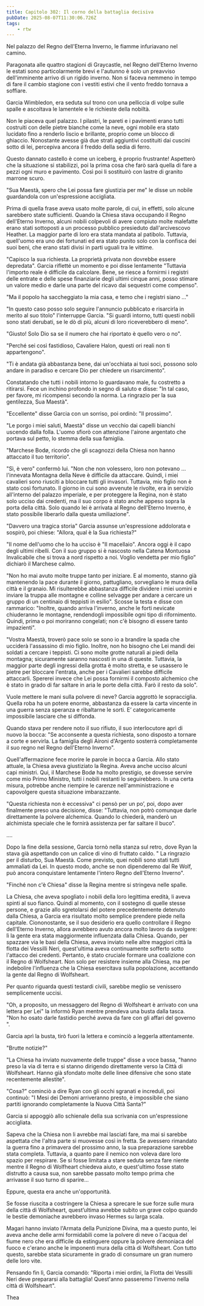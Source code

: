 ```yaml
---
title: Capitolo 302: Il corno della battaglia decisiva
pubDate: 2025-08-07T11:30:06.726Z
tags:
    - rtw
---
```











Nel palazzo del Regno dell'Eterna Inverno, le fiamme infuriavano nel camino.


Paragonata alle quattro stagioni di Graycastle, nel Regno dell'Eterno Inverno le estati sono particolarmente brevi e l'autunno è solo un preavviso dell'imminente arrivo di un rigido inverno. Non si faceva nemmeno in tempo di fare il cambio stagione con i vestiti estivi che il vento freddo tornava a soffiare.


Garcia Wimbledon, era seduta sul trono con una pelliccia di volpe sulle spalle e ascoltava le lamentele e le richieste della nobiltà.


Non le piaceva quel palazzo. I pilastri, le pareti e i pavimenti erano tutti costruiti con delle pietre bianche come la neve, ogni mobile era stato lucidato fino a renderlo liscio e brillante, proprio come un blocco di ghiaccio. Nonostante avesse già due strati aggiuntivi costituiti dai cuscini sotto di lei, percepiva ancora il freddo della sedia di ferro.


Questo dannato castello è come un iceberg, è proprio frustrante! Aspetterò che la situazione si stabilizzi, poi la prima cosa che farò sarà quella di fare a pezzi ogni muro e pavimento. Così poi li sostituirò con lastre di granito marrone scuro.


"Sua Maestà, spero che Lei possa fare giustizia per me" le disse un nobile guardandola con un'espressione accigliata.


Prima di quella frase aveva usato molte parole, di cui, in effetti, solo alcune sarebbero state sufficienti. Quando la Chiesa stava occupando il Regno dell'Eterno Inverno, alcuni nobili colpevoli di avere compiuto molte malefatte erano stati sottoposti a un processo pubblico presieduto dall'arcivescovo Heather. La maggior parte di loro era stata mandata al patibolo. Tuttavia, quell'uomo era uno dei fortunati ed era stato punito solo con la confisca dei suoi beni, che erano stati divisi in parti uguali tra le vittime.


"Capisco la sua richiesta. La proprietà privata non dovrebbe essere depredata". Garcia rifletté un momento e poi disse lentamente "Tuttavia l'importo reale è difficile da calcolare. Bene, se riesce a fornirmi i registri delle entrate e delle spese finanziarie degli ultimi cinque anni, posso stimare un valore medio e darle una parte del ricavo dai sequestri come compenso".


"Ma il popolo ha saccheggiato la mia casa, e temo che i registri siano ..."


"In questo caso posso solo seguire l'annuncio pubblicato e risarcirla in merito al suo titolo" l'interruppe Garcia. "Si guardi intorno, tutti questi nobili sono stati derubati, se le dò di più, alcuni di loro riceverebbero di meno".


"Giusto! Solo Dio sa se il numero che hai riportato è quello vero o no".


"Perché sei così fastidioso, Cavaliere Halon, questi ori reali non ti appartengono".


"Ti è andata già abbastanza bene, dai un'occhiata ai tuoi soci, possono solo andare in paradiso e cercare Dio per chiedere un risarcimento".


Constatando che tutti i nobili intorno lo guardavano male, fu costretto a ritirarsi. Fece un inchino profondo in segno di saluto e disse: "In tal caso, per favore, mi ricompensi secondo la norma. La ringrazio per la sua gentilezza, Sua Maestà".


"Eccellente" disse Garcia con un sorriso, poi ordinò: "Il prossimo".


"Le porgo i miei saluti, Maestà" disse un vecchio dai capelli bianchi uscendo dalla folla. L'uomo sfiorò con attenzione l'airone argentato che portava sul petto, lo stemma della sua famiglia.


"Marchese Bodø, ricordo che gli scagnozzi della Chiesa non hanno attaccato il tuo territorio".


"Sì, è vero" confermò lui. "Non che non volessero, loro non potevano ... l'innevata Montagna della Neve è difficile da attaccare. Quindi, i miei cavalieri sono riusciti a bloccare tutti gli invasori. Tuttavia, mio figlio non è stato così fortunato. Il giorno in cui sono avvenute le rivolte, era in servizio all'interno del palazzo imperiale, e per proteggere la Regina, non è stato solo ucciso dai credenti, ma il suo corpo è stato anche appeso sopra la porta della città. Solo quando lei è arrivata al Regno dell'Eterno Inverno, è stato possibile liberarlo dalla questa umiliazione".


"Davvero una tragica storia" Garcia assunse un'espressione addolorata e sospirò, poi chiese: "Allora, qual è la Sua richiesta?"


"Il nome dell'uomo che lo ha ucciso è "Il macellaio". Ancora oggi è il capo degli ultimi ribelli. Con il suo gruppo si è nascosto nella Catena Montuosa Invalicabile che si trova a nord rispetto a noi. Voglio vendetta per mio figlio” dichiarò il Marchese calmo.


"Non ho mai avuto molte truppe tanto per iniziare. E al momento, stanno già mantenendo la pace durante il giorno, pattugliano, sorvegliano le mura della città e il granaio. Mi risulterebbe abbastanza difficile dividere i miei uomini e inviare la truppa alle montagne e colline selvagge per andare a cercare un gruppo di un centinaio di teppisti in esilio". Scosse la testa e disse con rammarico: "Inoltre, quando arriva l'inverno, anche le forti nevicate chiuderanno le montagne, rendendogli impossibile ogni tipo di rifornimento. Quindi, prima o poi moriranno congelati; non c'è bisogno di essere tanto impazienti".


"Vostra Maestà, troverò pace solo se sono io a brandire la spada che ucciderà l'assassino di mio figlio. Inoltre, non ho bisogno che Lei mandi dei soldati a cercare i teppisti. Ci sono molte grotte naturali ai piedi della montagna; sicuramente saranno nascosti in una di queste. Tuttavia, la maggior parte degli ingressi della grotta è molto stretta, e se usassero le pietre per bloccare l'entrata, anche per i Cavalieri sarebbe difficile attaccarli. Spererei invece che Lei possa fornirmi il composto alchemico che è stato in grado di far saltare in aria le porte della città. Farò il resto da solo".


Vuole mettere le mani sulla polvere di neve? Garcia aggrottò le sopracciglia. Quella roba ha un potere enorme, abbastanza da essere la carta vincente in una guerra senza speranza e ribaltarne le sorti. E’ categoricamente impossibile lasciare che si diffonda.


Quando stava per rendere noto il suo rifiuto, il suo interlocutore aprì di nuovo la bocca: "Se acconsente a questa richiesta, sono disposto a tornare a corte e servirla. La famiglia degli Aironi d'Argento sosterrà completamente il suo regno nel Regno dell'Eterno Inverno".


Quell'affermazione fece morire le parole in bocca a Garcia. Allo stato attuale, la Chiesa aveva giustiziato la Regina. Aveva anche ucciso alcuni capi ministri. Qui, il Marchese Bodø ha molto prestigio, se dovesse servire come mio Primo Ministro, tutti i nobili restanti lo seguirebbero. In una certa misura, potrebbe anche riempire le carenze nell'amministrazione e capovolgere questa situazione imbarazzante.


"Questa richiesta non è eccessiva" ci pensò per un po’, poi, dopo aver finalmente preso una decisione, disse: "Tuttavia, non potrò comunque darle direttamente la polvere alchemica. Quando lo chiederà, manderò un alchimista speciale che le fornirà assistenza per far saltare il buco".


....


Dopo la fine della sessione, Garcia tornò nella stanza sul retro, dove Ryan la stava già aspettando con un calice di vino di fruttato caldo. " La ringrazio per il disturbo, Sua Maestà. Come previsto, quei nobili sono stati tutti ammaliati da Lei. In questo modo, anche se non dipenderemo dal Re Wolf, può ancora conquistare lentamente l'intero Regno dell'Eterno Inverno".


"Finché non c'è Chiesa" disse la Regina mentre si stringeva nelle spalle.


La Chiesa, che aveva spogliato i nobili della loro legittima eredità, li aveva spinti al suo fianco. Quindi al momento, con il sostegno di quelle stesse persone, e grazie allo sgretolarsi del potere precedentemente detenuto dalla Chiesa, a Garcia era risultato molto semplice prendere piede nella capitale. Ciononostante, se il suo desiderio era quello controllare il Regno dell'Eterno Inverno, allora avrebbero avuto ancora molto lavoro da svolgere: lì la gente era stata maggiormente influenzata dalla Chiesa. Quando, per spazzare via le basi della Chiesa, aveva inviato nelle altre maggiori città la flotta dei Vessilli Neri, quest'ultima aveva continuamente sofferto sotto l'attacco dei credenti. Pertanto, è stato cruciale formare una coalizione con il Regno di Wolfsheart. Non solo per resistere insieme alla Chiesa, ma per indebolire l'influenza che la Chiesa esercitava sulla popolazione, accettando la gente dal Regno di Wolfsheart.


Per quanto riguarda questi testardi civili, sarebbe meglio se venissero semplicemente uccisi.


"Oh, a proposito, un messaggero del Regno di Wolfsheart è arrivato con una lettera per Lei" la informò Ryan mentre prendeva una busta dalla tasca. "Non ho osato darle fastidio perché aveva da fare con gli affari del governo ".


Garcia aprì la busta, tirò fuori la lettera e cominciò a leggerla attentamente.


"Brutte notizie?"


"La Chiesa ha inviato nuovamente delle truppe" disse a voce bassa, "hanno preso la via di terra e si stanno dirigendo direttamente verso la Città di Wolfsheart. Hanno già sfondato molte delle linee difensive che sono state recentemente allestite".


"Cosa?" cominciò a dire Ryan con gli occhi sgranati e increduli, poi continuò: "I Mesi dei Demoni arriveranno presto, è impossibile che siano partiti ignorando completamente la Nuova Città Santa?"


Garcia si appoggiò allo schienale della sua scrivania con un'espressione accigliata.


Sapeva che la Chiesa non li avrebbe mai lasciati fare, ma mai si sarebbe aspettata che l'altra parte si muovesse così in fretta. Se avessero rimandato la guerra fino a primavera del prossimo anno, la sua preparazione sarebbe stata completa. Tuttavia, a quanto pare il nemico non voleva dare loro spazio per respirare. Se si fosse limitata a stare seduta senza fare niente mentre il Regno di Wolfheart chiedeva aiuto, e quest'ultimo fosse stato distrutto a causa sua, non sarebbe passato molto tempo prima che arrivasse il suo turno di sparire...


Eppure, questa era anche un'opportunità.


Se fosse riuscita a costringere la Chiesa a sprecare le sue forze sulle mura della città di Wolfsheart, quest’ultima avrebbe subito un grave colpo quando le bestie demoniache avrebbero invaso Hermes su larga scala.


Magari hanno inviato l'Armata della Punizione Divina, ma a questo punto, lei aveva anche delle armi formidabili come la polvere di neve o l'acqua del fiume nero che era difficile da estinguere oppure la polvere demoniaca del fuoco e c'erano anche le imponenti mura della città di Wolfsheart. Con tutto questo, sarebbe stata sicuramente in grado di consumare un gran numero delle loro vite.


Pensando fin lì, Garcia comandò: "Riporta i miei ordini, la Flotta dei Vessilli Neri deve prepararsi alla battaglia! Quest'anno passeremo l'inverno nella città di Wolfsheart".


 


Thea 
                                


                                



